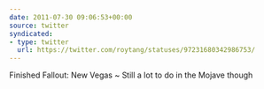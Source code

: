 ```yaml
---
date: 2011-07-30 09:06:53+00:00
source: twitter
syndicated:
- type: twitter
  url: https://twitter.com/roytang/statuses/97231680342986753/
---
```


Finished Fallout: New Vegas ~ Still a lot to do in the Mojave though
